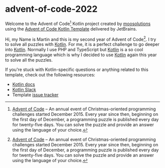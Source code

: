 # advent-of-code-2022

Welcome to the Advent of Code[^aoc] Kotlin project created by [moosolutions][github] using the [Advent of Code Kotlin Template][template] delivered by JetBrains.

Hi,
my Name is Martin and this is my second year of Advent of Code[^aoc]. I try to solve all puzzles with [Kotlin][kotlin]. For me, it is a perfect challenge to go deeper into [Kotlin][kotlin]. Normally I use PHP and TypeScript but [Kotlin][kotlin] is a so cool programming language which is why I decided to use [Kotlin][kotlin] again this year to solve all the puzzles.

If you're stuck with Kotlin-specific questions or anything related to this template, check out the following resources:

- [Kotlin docs][docs]
- [Kotlin Slack][slack]
- Template [issue tracker][issues]


[^aoc]:
    [Advent of Code][aoc] – An annual event of Christmas-oriented programming challenges started December 2015.
    Every year since then, beginning on the first day of December, a programming puzzle is published every day for twenty-five days.
    You can solve the puzzle and provide an answer using the language of your choice.

[aoc]: https://adventofcode.com
[docs]: https://kotlinlang.org/docs/home.html
[github]: https://github.com/moosolutions
[issues]: https://github.com/kotlin-hands-on/advent-of-code-kotlin-template/issues
[kotlin]: https://kotlinlang.org
[slack]: https://surveys.jetbrains.com/s3/kotlin-slack-sign-up
[template]: https://github.com/kotlin-hands-on/advent-of-code-kotlin-template

